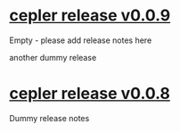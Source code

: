 # [cepler release v0.0.9](https://github.com/bodymindarts/cepler/releases/tag/v0.0.9)

Empty - please add release notes here

another dummy release

# [cepler release v0.0.8](https://github.com/bodymindarts/cepler/releases/tag/v0.0.8)

Dummy
release
notes
